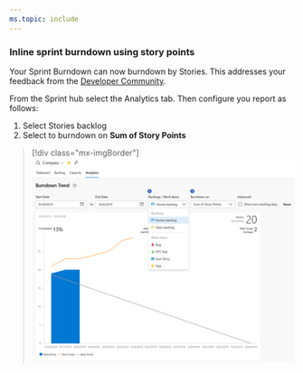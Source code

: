 ```yaml
---
ms.topic: include
---
```


### Inline sprint burndown using story points

Your Sprint Burndown can now burndown by Stories. This addresses your feedback from the [Developer Community](https://developercommunity.visualstudio.com/content/idea/365784/sprint-burndown-using-story-points-effort.html).
  
From the Sprint hub select the Analytics tab. Then configure you report as follows: 

1. Select Stories backlog
2. Select to burndown on **Sum of Story Points**

> [!div class="mx-imgBorder"]
> ![Inline sprint burndown using story points.](../../media/158_13.png)
